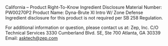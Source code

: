  
 
 
California – Product Right-To-Know Ingredient Disclosure 
Material Number: PW00270P2 
Product Name: Dyna-Brute Xl Intro W/ Zone Defense 
Ingredient disclosure for this product is not required per SB 258 Regulation. 
 
For additional information or question, please contact us at: 
Zep, Inc. 
C/O Technical Services 
3330 Cumberland Blvd. SE, Ste 700 
Atlanta, GA 30339 
Email: asktech@zep.com 
 
 
 
 
